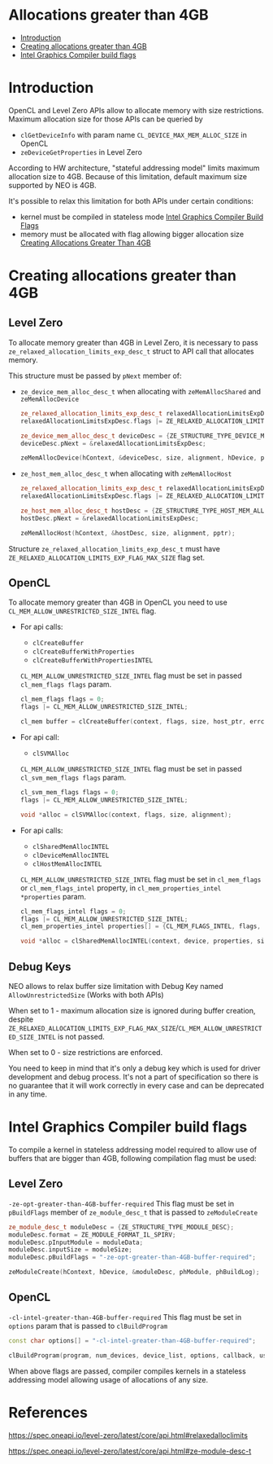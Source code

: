 <!---

Copyright (C) 2023 Intel Corporation

SPDX-License-Identifier: MIT

-->

# Allocations greater than 4GB

* [Introduction](#Introduction)
* [Creating allocations greater than 4GB](#creating-allocations-greater-than-4GB)
* [Intel Graphics Compiler build flags](#intel-graphics-compiler-build-flags)

# Introduction

OpenCL and Level Zero APIs allow to allocate memory with size restrictions. Maximum allocation size for those APIs can be queried by

* `clGetDeviceInfo` with param name `CL_DEVICE_MAX_MEM_ALLOC_SIZE` in OpenCL
* `zeDeviceGetProperties` in Level Zero

According to HW architecture, "stateful addressing model" limits maximum allocation size to 4GB. Because of this limitation, default maximum size supported by NEO is 4GB. 


It's possible to relax this limitation for both APIs under certain conditions:

* kernel must be compiled in stateless mode [Intel Graphics Compiler Build Flags](#intel-graphics-compiler-build-flags)
* memory must be allocated with flag allowing bigger allocation size [Creating Allocations Greater Than 4GB](#creating-allocations-greater-than-4GB)

# Creating allocations greater than 4GB

## Level Zero

To allocate memory greater than 4GB in Level Zero, it is necessary to pass `ze_relaxed_allocation_limits_exp_desc_t` struct to API call that allocates memory. 

This structure must be passed by `pNext` member of: 
* `ze_device_mem_alloc_desc_t` when allocating with `zeMemAllocShared` and `zeMemAllocDevice`

    ```cpp
    ze_relaxed_allocation_limits_exp_desc_t relaxedAllocationLimitsExpDesc = {ZE_STRUCTURE_TYPE_RELAXED_ALLOCATION_LIMITS_EXP_DESC};
    relaxedAllocationLimitsExpDesc.flags |= ZE_RELAXED_ALLOCATION_LIMITS_EXP_FLAG_MAX_SIZE;

    ze_device_mem_alloc_desc_t deviceDesc = {ZE_STRUCTURE_TYPE_DEVICE_MEM_ALLOC_DESC};
    deviceDesc.pNext = &relaxedAllocationLimitsExpDesc;

    zeMemAllocDevice(hContext, &deviceDesc, size, alignment, hDevice, pptr);
    ```

* `ze_host_mem_alloc_desc_t` when allocating with `zeMemAllocHost`

    ```cpp
    ze_relaxed_allocation_limits_exp_desc_t relaxedAllocationLimitsExpDesc = {ZE_STRUCTURE_TYPE_RELAXED_ALLOCATION_LIMITS_EXP_DESC};
    relaxedAllocationLimitsExpDesc.flags |= ZE_RELAXED_ALLOCATION_LIMITS_EXP_FLAG_MAX_SIZE;

    ze_host_mem_alloc_desc_t hostDesc = {ZE_STRUCTURE_TYPE_HOST_MEM_ALLOC_DESC};
    hostDesc.pNext = &relaxedAllocationLimitsExpDesc;

    zeMemAllocHost(hContext, &hostDesc, size, alignment, pptr);
    ```

Structure `ze_relaxed_allocation_limits_exp_desc_t` must have `ZE_RELAXED_ALLOCATION_LIMITS_EXP_FLAG_MAX_SIZE` flag set. 


## OpenCL

To allocate memory greater than 4GB in OpenCL you need to use `CL_MEM_ALLOW_UNRESTRICTED_SIZE_INTEL` flag. 

* For api calls:
    * `clCreateBuffer`
    * `clCreateBufferWithProperties` 	
    * `clCreateBufferWithPropertiesINTEL`

    `CL_MEM_ALLOW_UNRESTRICTED_SIZE_INTEL` flag must be set in passed `cl_mem_flags flags` param.

    ```cpp
    cl_mem_flags flags = 0;
    flags |= CL_MEM_ALLOW_UNRESTRICTED_SIZE_INTEL;

    cl_mem buffer = clCreateBuffer(context, flags, size, host_ptr, errcode_ret);
    ```
* For api call:
    * `clSVMAlloc` 

    `CL_MEM_ALLOW_UNRESTRICTED_SIZE_INTEL` flag must be set in passed `cl_svm_mem_flags flags` param.

    ```cpp
    cl_svm_mem_flags flags = 0;
    flags |= CL_MEM_ALLOW_UNRESTRICTED_SIZE_INTEL;

    void *alloc = clSVMAlloc(context, flags, size, alignment);
    ```

* For api calls:
    * `clSharedMemAllocINTEL`
    * `clDeviceMemAllocINTEL`
    * `clHostMemAllocINTEL`

    `CL_MEM_ALLOW_UNRESTRICTED_SIZE_INTEL` flag must be set in `cl_mem_flags` or `cl_mem_flags_intel` property, in `cl_mem_properties_intel *properties` param.

    ```cpp
    cl_mem_flags_intel flags = 0;
    flags |= CL_MEM_ALLOW_UNRESTRICTED_SIZE_INTEL;
    cl_mem_properties_intel properties[] = {CL_MEM_FLAGS_INTEL, flags, 0};

    void *alloc = clSharedMemAllocINTEL(context, device, properties, size, alignment, errcode_ret);
    ```

## Debug Keys

NEO allows to relax buffer size limitation with Debug Key named `AllowUnrestrictedSize` (Works with both APIs) 

When set to 1 - maximum allocation size is ignored during buffer creation, despite `ZE_RELAXED_ALLOCATION_LIMITS_EXP_FLAG_MAX_SIZE`/`CL_MEM_ALLOW_UNRESTRICTED_SIZE_INTEL` is not passed.

When set to 0 - size restrictions are enforced.

You need to keep in mind that it's only a debug key which is used for driver development and debug process. It's not a part of specification so there is no guarantee that it will work correctly in every case and can be deprecated in any time. 


# Intel Graphics Compiler build flags

To compile a kernel in stateless addressing model required to allow use of buffers that are bigger than 4GB, following compilation flag must be used:

## Level Zero 

`-ze-opt-greater-than-4GB-buffer-required` This flag must be set in `pBuildFlags` member of `ze_module_desc_t` that is passed to `zeModuleCreate`

```cpp
ze_module_desc_t moduleDesc = {ZE_STRUCTURE_TYPE_MODULE_DESC};
moduleDesc.format = ZE_MODULE_FORMAT_IL_SPIRV;
moduleDesc.pInputModule = moduleData;
moduleDesc.inputSize = moduleSize;
moduleDesc.pBuildFlags = "-ze-opt-greater-than-4GB-buffer-required";

zeModuleCreate(hContext, hDevice, &moduleDesc, phModule, phBuildLog);
```

## OpenCL 

`-cl-intel-greater-than-4GB-buffer-required` This flag must be set in `options` param that is passed to `clBuildProgram`

```cpp
const char options[] = "-cl-intel-greater-than-4GB-buffer-required";

clBuildProgram(program, num_devices, device_list, options, callback, user_data);
```


When above flags are passed, compiler compiles kernels in a stateless addressing model allowing usage of allocations of any size.

# References

https://spec.oneapi.io/level-zero/latest/core/api.html#relaxedalloclimits

https://spec.oneapi.io/level-zero/latest/core/api.html#ze-module-desc-t
